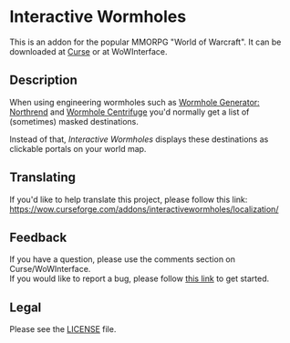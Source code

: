 # Interactive Wormholes

This is an addon for the popular MMORPG "World of Warcraft".
It can be downloaded at [Curse](//mods.curse.com/addons/wow/interactivewormholes) or at WoWInterface.

## Description

When using engineering wormholes such as [Wormhole Generator: Northrend](//wowhead.com/item=48933) and [Wormhole Centrifuge](//wowhead.com/item=112059) you'd normally get a list of (sometimes) masked destinations.

Instead of that, *Interactive Wormholes* displays these destinations as clickable portals on your world map.


## Translating

If you'd like to help translate this project, please follow this link:  
<https://wow.curseforge.com/addons/interactivewormholes/localization/>


## Feedback

If you have a question, please use the comments section on Curse/WoWInterface.  
If you would like to report a bug, please follow [this link](//github.com/p3lim-wow/InteractiveWormholes/blob/master/.github/CONTRIBUTING.md) to get started.

## Legal

Please see the [LICENSE](//github.com/p3lim-wow/InteractiveWormholes/blob/master/LICENSE.txt) file.
